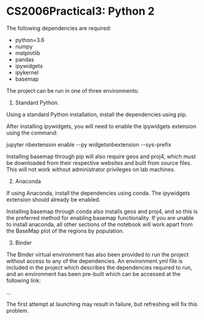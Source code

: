 # CS2006Practical3: Python 2

The following dependencies are required:

  - python=3.6
  - numpy
  - matplotlib
  - pandas
  - ipywidgets
  - ipykernel
  - basemap

The project can be run in one of three environments:


1. Standard Python.

Using a standard Python installation, install the dependencies using pip.

After installing ipywidgets, you will need to enable the ipywidgets extension using the command:

  jupyter nbextension enable --py widgetsnbextension --sys-prefix

Installing basemap through pip will also require geos and proj4, which must be downloaded from their respective websites and built
from source files.  This will not work without administrator privileges on lab machines.


2. Anaconda

If using Anaconda, install the dependencies using conda.  The ipywidgets extension should already be enabled.

Installing basemap through conda also installs geos and proj4, and so this is the preferred method for enabling basemap functionality.  If you are unable to install anaconda, all other sections of the notebook will work apart from the BaseMap plot of the regions by population.


3. Binder

The Binder virtual environment has also been provided to run the project without access to any of the dependencies.  An environment.yml file is included in the project which describes the dependencies required to run, and an environment has been pre-built which can be accessed at the following link:

...

The first attempt at launching may result in failure, but refreshing will fix this problem.
